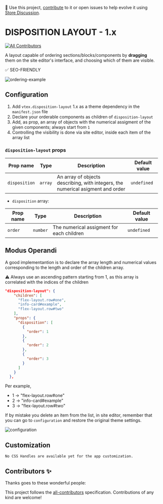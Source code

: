 📢 Use this project, [contribute](https://github.com/vtex-apps/disposition-layout) to it or open issues to help evolve it using [Store Discussion](https://github.com/vtex-apps/store-discussion).

# DISPOSITION LAYOUT - 1.x

<!-- DOCS-IGNORE:start -->
<!-- ALL-CONTRIBUTORS-BADGE:START - Do not remove or modify this section -->

[![All Contributors](https://img.shields.io/badge/all_contributors-0-orange.svg?style=flat-square)](#contributors-)

<!-- ALL-CONTRIBUTORS-BADGE:END -->
<!-- DOCS-IGNORE:end -->

A layout capable of ordering sections/blocks/components by **dragging** them on the site editor's interface, and choosing which of them are visible.

✅ SEO-FRIENDLY

![ordering-example](https://user-images.githubusercontent.com/50715158/128493726-ebdbca35-292e-4bd3-84a1-ac01005843ec.gif)

## Configuration

1. Add `vtex.disposition-layout` 1.x as a theme dependency in the `manifest.json` file
2. Declare your orderable components as children of `disposition-layout`
3. Add, as prop, an array of objects with the numerical assigment of the given components; always start from `1`
4. Controlling the visibility is done via site editor, inside each item of the array list

### `disposition-layout` props

| Prop name     | Type    | Description                                                                     | Default value |
| ------------- | ------- | ------------------------------------------------------------------------------- | ------------- |
| `disposition` | `array` | An array of objects describing, with integers, the numerical asigment and order | `undefined`   |

- `disposition` array:

| Prop name | Type     | Description                               | Default value |
| --------- | -------- | ----------------------------------------- | ------------- |
| `order`   | `number` | The numerical assigment for each children | `undefined`   |

## Modus Operandi

A good implementantion is to declare the array length and numerical values corresponding to the length and order of the children array.

⚠️ Always use an ascending pattern starting from 1, as this array is correlated with the indices of the children

```json
"disposition-layout": {
    "children": [
      "flex-layout.row#one",
      "info-card#example",
      "flex-layout.row#two"
    ],
    "props": {
      "disposition": [
        {
          "order": 1
        },
        {
          "order": 2
        },
        {
          "order": 3
        }
      ]
    }
  },
```

Per example,

- 1 -> "flex-layout.row#one"
- 2 -> "info-card#example"
- 3 -> "flex-layout.row#two"

If by mistake you delete an item from the list, in site editor, remember that you can go to `configuration` and restore the original theme settings. 

![configuration](https://user-images.githubusercontent.com/50715158/128494098-6d5dff5d-c909-48a7-84de-d1578544cf93.png)

## Customization

`No CSS Handles are available yet for the app customization.`

<!-- DOCS-IGNORE:start -->

## Contributors ✨

Thanks goes to these wonderful people:

<!-- ALL-CONTRIBUTORS-LIST:START - Do not remove or modify this section -->
<!-- prettier-ignore-start -->
<!-- markdownlint-disable -->
<!-- markdownlint-enable -->
<!-- prettier-ignore-end -->

<!-- ALL-CONTRIBUTORS-LIST:END -->

This project follows the [all-contributors](https://github.com/all-contributors/all-contributors) specification. Contributions of any kind are welcome!

<!-- DOCS-IGNORE:end -->
